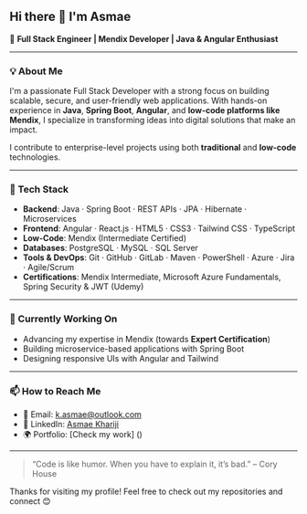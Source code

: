 ## Hi there 👋 I'm Asmae

🚀 **Full Stack Engineer | Mendix Developer | Java & Angular Enthusiast**

---

### 💡 About Me

I'm a passionate Full Stack Developer with a strong focus on building scalable, secure, and user-friendly web applications. With hands-on experience in **Java**, **Spring Boot**, **Angular**, and **low-code platforms like Mendix**, I specialize in transforming ideas into digital solutions that make an impact.

I contribute to enterprise-level projects using both **traditional** and **low-code** technologies.

---

### 🧰 Tech Stack

- **Backend**: Java · Spring Boot · REST APIs · JPA · Hibernate · Microservices  
- **Frontend**: Angular · React.js · HTML5 · CSS3 · Tailwind CSS · TypeScript  
- **Low-Code**: Mendix (Intermediate Certified)  
- **Databases**: PostgreSQL · MySQL · SQL Server  
- **Tools & DevOps**: Git · GitHub · GitLab · Maven · PowerShell · Azure · Jira · Agile/Scrum  
- **Certifications**: Mendix Intermediate, Microsoft Azure Fundamentals, Spring Security & JWT (Udemy)

---

### 🌱 Currently Working On

- Advancing my expertise in Mendix (towards **Expert Certification**)  
- Building microservice-based applications with Spring Boot  
- Designing responsive UIs with Angular and Tailwind

---

### 📫 How to Reach Me

- 📧 Email: [k.asmae@outlook.com](mailto:k.asmae@outlook.com)  
- 💼 LinkedIn: [Asmae Khariji](https://www.linkedin.com/in/asmae-khariji)  
- 🌍 Portfolio: [Check my work] ()  

---

> “Code is like humor. When you have to explain it, it’s bad.” – Cory House

Thanks for visiting my profile! Feel free to check out my repositories and connect 😊

